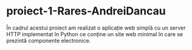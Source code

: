 # proiect-1-Rares-AndreiDancau
În cadrul acestui proiect am realizat o aplicație web simplă cu un server HTTP implementat în Python ce conține un site web minimal în care se prezintă componente electronice.
